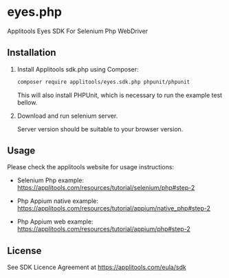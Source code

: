 eyes.php
=============

Applitools Eyes SDK For Selenium Php WebDriver

## Installation

1. Install Applitools sdk.php using Composer:

    ```bash
    composer require applitools/eyes.sdk.php phpunit/phpunit
    ```

    This will also install PHPUnit, which is necessary to run the example test bellow.

2. Download and run selenium server.

    Server version should be suitable to your browser version.

## Usage

Please check the applitools website for usage instructions:

- Selenium Php example: https://applitools.com/resources/tutorial/selenium/php#step-2

- Php Appium native example: https://applitools.com/resources/tutorial/appium/native_php#step-2

- Php Appium web example: https://applitools.com/resources/tutorial/appium/php#step-2

## License

See SDK Licence Agreement at https://applitools.com/eula/sdk


